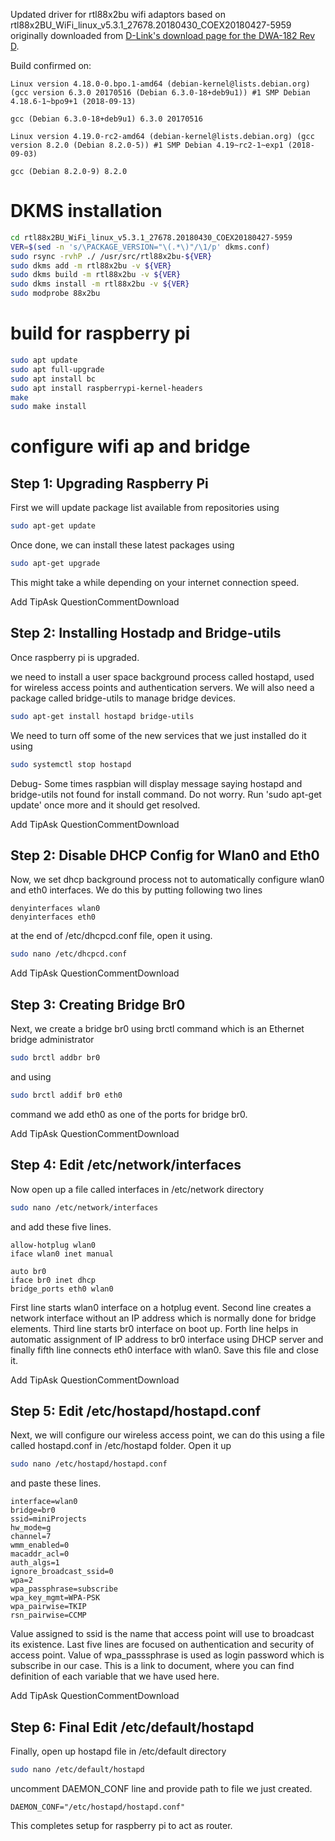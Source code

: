 Updated driver for rtl88x2bu wifi adaptors based on rtl88x2BU_WiFi_linux_v5.3.1_27678.20180430_COEX20180427-5959 originally downloaded from [D-Link's download page for the DWA-182 Rev D](https://support.dlink.com/ProductInfo.aspx?m=DWA-182).

Build confirmed on:

```
Linux version 4.18.0-0.bpo.1-amd64 (debian-kernel@lists.debian.org) (gcc version 6.3.0 20170516 (Debian 6.3.0-18+deb9u1)) #1 SMP Debian 4.18.6-1~bpo9+1 (2018-09-13)

gcc (Debian 6.3.0-18+deb9u1) 6.3.0 20170516
```
```
Linux version 4.19.0-rc2-amd64 (debian-kernel@lists.debian.org) (gcc version 8.2.0 (Debian 8.2.0-5)) #1 SMP Debian 4.19~rc2-1~exp1 (2018-09-03)

gcc (Debian 8.2.0-9) 8.2.0
```

# DKMS installation
```bash
cd rtl88x2BU_WiFi_linux_v5.3.1_27678.20180430_COEX20180427-5959
VER=$(sed -n 's/\PACKAGE_VERSION="\(.*\)"/\1/p' dkms.conf)
sudo rsync -rvhP ./ /usr/src/rtl88x2bu-${VER}
sudo dkms add -m rtl88x2bu -v ${VER}
sudo dkms build -m rtl88x2bu -v ${VER}
sudo dkms install -m rtl88x2bu -v ${VER}
sudo modprobe 88x2bu
```

# build for raspberry pi
```bash
sudo apt update
sudo apt full-upgrade
sudo apt install bc
sudo apt install raspberrypi-kernel-headers
make
sudo make install
```

# configure wifi ap and bridge
## Step 1: Upgrading Raspberry Pi

First we will update package list available from repositories using

```bash
sudo apt-get update 
```

Once done, we can install these latest packages using

```bash
sudo apt-get upgrade
```

This might take a while depending on your internet connection speed.

Add TipAsk QuestionCommentDownload
## Step 2: Installing Hostadp and Bridge-utils

Once raspberry pi is upgraded.

we need to install a user space background process called hostapd, used for wireless access points and authentication servers. We will also need a package called bridge-utils to manage bridge devices.

```bash
sudo apt-get install hostapd bridge-utils
```

We need to turn off some of the new services that we just installed do it using

```bash
sudo systemctl stop hostapd
```

Debug- Some times raspbian will display message saying hostapd and bridge-utils not found for install command. Do not worry. Run 'sudo apt-get update' once more and it should get resolved.

Add TipAsk QuestionCommentDownload

## Step 2: Disable DHCP Config for Wlan0 and Eth0

Now, we set dhcp background process not to automatically configure wlan0 and eth0 interfaces. We do this by putting following two lines

```nano
denyinterfaces wlan0
denyinterfaces eth0
```

at the end of /etc/dhcpcd.conf file, open it using.

```bash
sudo nano /etc/dhcpcd.conf
```

Add TipAsk QuestionCommentDownload
## Step 3: Creating Bridge Br0

Next, we create a bridge br0 using brctl command which is an Ethernet bridge administrator

```bash
sudo brctl addbr br0
```

and using

```bash
sudo brctl addif br0 eth0
```

command we add eth0 as one of the ports for bridge br0.

Add TipAsk QuestionCommentDownload

## Step 4: Edit /etc/network/interfaces

Now open up a file called interfaces in /etc/network directory

```bash
sudo nano /etc/network/interfaces
```

and add these five lines.

```nano
allow-hotplug wlan0
iface wlan0 inet manual

auto br0
iface br0 inet dhcp
bridge_ports eth0 wlan0
```

First line starts wlan0 interface on a hotplug event. Second line creates a network interface without an IP address which is normally done for bridge elements. Third line starts br0 interface on boot up. Forth line helps in automatic assignment of IP address to br0 interface using DHCP server and finally fifth line connects eth0 interface with wlan0. Save this file and close it.

Add TipAsk QuestionCommentDownload

## Step 5: Edit /etc/hostapd/hostapd.conf

Next, we will configure our wireless access point, we can do this using a file called hostapd.conf in /etc/hostapd folder. Open it up

```bash
sudo nano /etc/hostapd/hostapd.conf
```

and paste these lines.

```nano
interface=wlan0
bridge=br0
ssid=miniProjects
hw_mode=g
channel=7
wmm_enabled=0
macaddr_acl=0
auth_algs=1
ignore_broadcast_ssid=0
wpa=2
wpa_passphrase=subscribe
wpa_key_mgmt=WPA-PSK
wpa_pairwise=TKIP
rsn_pairwise=CCMP
```

Value assigned to ssid is the name that access point will use to broadcast its existence. Last five lines are focused on authentication and security of access point. Value of wpa_passsphrase is used as login password which is subscribe in our case. This is a link to document, where you can find definition of each variable that we have used here.

Add TipAsk QuestionCommentDownload

## Step 6: Final Edit /etc/default/hostapd

Finally, open up hostapd file in /etc/default directory

```bash
sudo nano /etc/default/hostapd
```

uncomment DAEMON_CONF line and provide path to file we just created.

```nano
DAEMON_CONF="/etc/hostapd/hostapd.conf"
```

This completes setup for raspberry pi to act as router.
